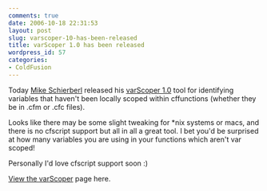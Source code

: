 ```yaml
---
comments: true
date: 2006-10-18 22:31:53
layout: post
slug: varscoper-10-has-been-released
title: varScoper 1.0 has been released
wordpress_id: 57
categories:
- ColdFusion
---
```


Today [Mike Schierberl](http://www.schierberl.com/cfblog/) released his [varScoper 1.0](http://www.schierberl.com/cfblog/index.cfm/2006/7/20/varScoper-10-release) tool for identifying variables that haven't been locally scoped within cffunctions (whether they be in .cfm or .cfc files).

Looks like there may be some slight tweaking for *nix systems or macs, and there is no cfscript support but all in all a great tool. I bet you'd be surprised at how many variables you are using in your functions which aren't var scoped!

Personally I'd love cfscript support soon :)

[View the varScoper](http://www.schierberl.com/varScoper/) page here.
